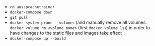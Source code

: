- `cd aussprachetrainer`
- `docker-compose down`
- `git pull`
- `docker system prune --volumes` (and manually remove all volumes: `docker volume rm <volume_name>` (first `docker volume ls`)) in order to have changes to the static files and images take effect
- `docker-compose up --build`